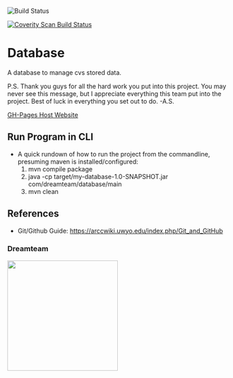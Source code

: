 ![Build Status](https://travis-ci.org/MSU-CS3250-DreamTeam/Database.svg?branch=master)

<a href="https://scan.coverity.com/projects/msu-cs3250-dreamteam-database">
  <img alt="Coverity Scan Build Status"
       src="https://scan.coverity.com/projects/21975/badge.svg"/>
</a>

# Database

A database to manage cvs stored data.

P.S. Thank you guys for all the hard work you put into this project. You may never see this message, but I appreciate everything this team put into the project. Best of luck in everything you set out to do. -A.S.

[GH-Pages Host Website](https://msu-cs3250-dreamteam.github.io/Database/)

## Run Program in CLI
* A quick rundown of how to run the project from the commandline, presuming maven is installed/configured:
	1. mvn compile package
	2. java -cp target/my-database-1.0-SNAPSHOT.jar com/dreamteam/database/main
	3. mvn clean

## References					
* Git/Github Guide:
	https://arccwiki.uwyo.edu/index.php/Git_and_GitHub


### Dreamteam

<a align="center" href="https://icon-library.net/icon/lotus-flower-icon-28.html" title="Lotus Flower Icon #168246"><img src="https://icon-library.net//images/lotus-flower-icon/lotus-flower-icon-28.jpg" width="250" /></a>
